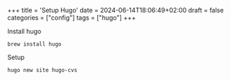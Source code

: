 +++
title = 'Setup Hugo'
date = 2024-06-14T18:06:49+02:00
draft = false
categories = ["config"]
tags = ["hugo"]
+++

Install hugo

    brew install hugo

Setup

    hugo new site hugo-cvs
